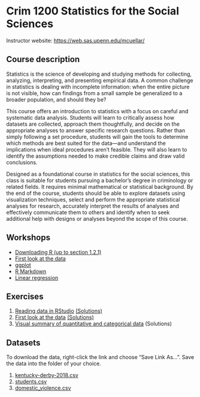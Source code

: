 # Crim 1200 Statistics for the Social Sciences


Instructor website: https://web.sas.upenn.edu/mcuellar/

## Course description

Statistics is the science of developing and studying methods for
collecting, analyzing, interpreting, and presenting empirical data. A
common challenge in statistics is dealing with incomplete information:
when the entire picture is not visible, how can findings from a small
sample be generalized to a broader population, and should they be?

This course offers an introduction to statistics with a focus on careful
and systematic data analysis. Students will learn to critically assess
how datasets are collected, approach them thoughtfully, and decide on
the appropriate analyses to answer specific research questions. Rather
than simply following a set procedure, students will gain the tools to
determine which methods are best suited for the data—and understand the
implications when ideal procedures aren’t feasible. They will also learn
to identify the assumptions needed to make credible claims and draw
valid conclusions.

Designed as a foundational course in statistics for the social sciences,
this class is suitable for students pursuing a bachelor’s degree in
criminology or related fields. It requires minimal mathematical or
statistical background. By the end of the course, students should be
able to explore datasets using visualization techniques, select and
perform the appropriate statistical analyses for research, accurately
interpret the results of analyses and effectively communicate them to
others and identify when to seek additional help with designs or
analyses beyond the scope of this course.

## Workshops

- [Downloading R (up to section
  1.2.1)](https://moderndive.netlify.app/1-getting-started.html)
- [First look at the
  data](https://mariacuellar.github.io/crim_data_analysis/workshops/firstlook.html)
- [ggplot](https://mariacuellar.github.io/crim_data_analysis/workshops/ggplot.html)
- [R
  Markdown](https://mariacuellar.github.io/crim_data_analysis/workshops/Rmarkdown.html)
- [Linear
  regression](https://mariacuellar.github.io/crim_data_analysis/workshops/LinearRegression.html)

## Exercises

1.  [Reading data in
    RStudio](https://github.com/mariacuellar/crim_data_analysis/blob/main/exercises/Exercises%201%20-%20questions.R)
    [(Solutions)](https://github.com/mariacuellar/crim_data_analysis/blob/main/exercises/Exercises%201%20-%20solutions.R)
2.  [First look at the
    data](https://github.com/mariacuellar/crim_data_analysis/blob/main/exercises/Exercises%202%20-%20questions.R)
    [(Solutions)](https://github.com/mariacuellar/crim_data_analysis/blob/main/exercises/Exercises%202%20-%20solutions.R)
3.  [Visual summary of quantitative and categorical
    data](https://github.com/mariacuellar/crim_data_analysis/blob/main/exercises/Exercises%203%20-%20questions.R)
    (Solutions)

## Datasets

To download the data, right-click the link and choose “Save Link As…”.
Save the data into the folder of your choice.

1.  [kentucky-derby-2018.csv](data/kentucky-derby-2018.csv)
2.  [students.csv](data/students.csv)
3.  [domestic_violence.csv](data/domestic_violence.csv)
